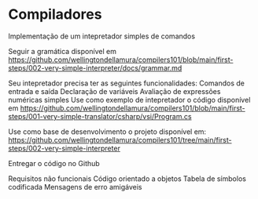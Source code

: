 # Compiladores

Implementação de um intepretador simples de comandos


Seguir a gramática disponível em 
https://github.com/wellingtondellamura/compilers101/blob/main/first-steps/002-very-simple-interpreter/docs/grammar.md

Seu intepretador precisa ter as seguintes funcionalidades:
Comandos de entrada e saída
Declaração de variáveis
Avaliação de expressões numéricas simples
Use como exemplo de intepretador o código disponível em 
https://github.com/wellingtondellamura/compilers101/blob/main/first-steps/001-very-simple-translator/csharp/vsi/Program.cs

Use como base de desenvolvimento o projeto disponível em:
https://github.com/wellingtondellamura/compilers101/tree/main/first-steps/002-very-simple-interpreter

Entregar o código no Github

Requisitos não funcionais
Código orientado a objetos
Tabela de símbolos codificada
Mensagens de erro amigáveis
